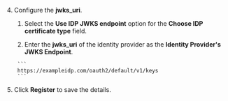 4. Configure the **jwks\_uri**. 

      1. Select the **Use IDP JWKS endpoint** option for the **Choose IDP certificate type** field.
        
      2. Enter the **jwks\_uri** of the identity provider as the **Identity Provider's JWKS Endpoint**. 

        ```
        https://exampleidp.com/oauth2/default/v1/keys
        ```
        
5. Click **Register** to save the details.

